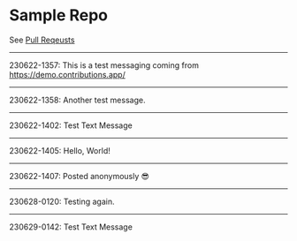 # Sample Repo

See [Pull Reqeusts](https://github.com/Contribunator/Sample/pulls)


---

230622-1357: This is a test messaging coming from https://demo.contributions.app/

---

230622-1358: Another test message.

---

230622-1402: Test Text Message

---

230622-1405: Hello, World!

---

230622-1407: Posted anonymously 😎

---

230628-0120: Testing again.

---

230629-0142: Test Text Message

